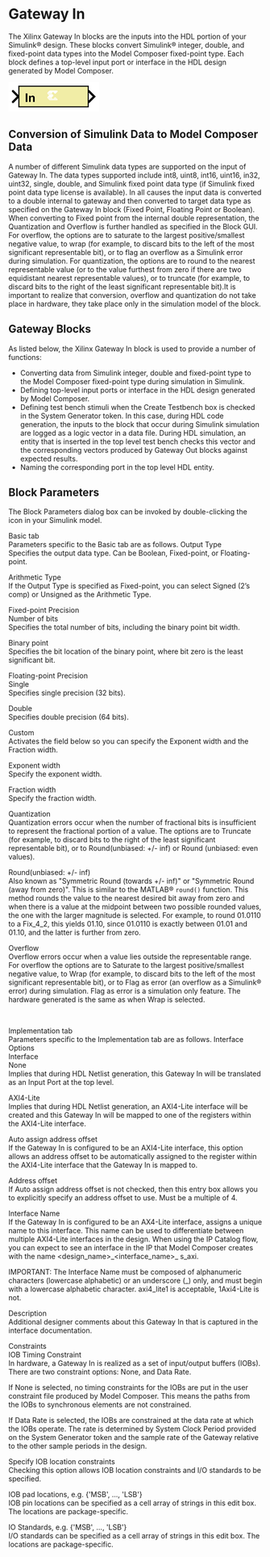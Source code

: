 # Gateway In

The Xilinx Gateway In blocks are the inputs into the HDL portion of your
Simulink® design. These blocks convert Simulink® integer, double, and
fixed-point data types into the Model Composer fixed-point type. Each
block defines a top-level input port or interface in the HDL design
generated by Model Composer.

![](./Images/hvk1555437326164.png)

## Conversion of Simulink Data to Model Composer Data

A number of different Simulink data types are supported on the input of
Gateway In. The data types supported include int8, uint8, int16, uint16,
in32, uint32, single, double, and Simulink fixed point data type (if
Simulink fixed point data type license is available). In all causes the
input data is converted to a double internal to gateway and then
converted to target data type as specified on the Gateway In block
(Fixed Point, Floating Point or Boolean). When converting to Fixed point
from the internal double representation, the Quantization and Overflow
is further handled as specified in the Block GUI. For overflow, the
options are to saturate to the largest positive/smallest negative value,
to wrap (for example, to discard bits to the left of the most
significant representable bit), or to flag an overflow as a Simulink
error during simulation. For quantization, the options are to round to
the nearest representable value (or to the value furthest from zero if
there are two equidistant nearest representable values), or to truncate
(for example, to discard bits to the right of the least significant
representable bit).It is important to realize that conversion, overflow
and quantization do not take place in hardware, they take place only in
the simulation model of the block.

## Gateway Blocks

As listed below, the Xilinx Gateway In block is used to provide a number
of functions:

- Converting data from Simulink integer, double and fixed-point type to
  the Model Composer fixed-point type during simulation in Simulink.
- Defining top-level input ports or interface in the HDL design
  generated by Model Composer.
- Defining test bench stimuli when the Create Testbench box is checked
  in the System Generator token. In this case, during HDL code
  generation, the inputs to the block that occur during Simulink
  simulation are logged as a logic vector in a data file. During HDL
  simulation, an entity that is inserted in the top level test bench
  checks this vector and the corresponding vectors produced by Gateway
  Out blocks against expected results.
- Naming the corresponding port in the top level HDL entity.

## Block Parameters

The Block Parameters dialog box can be invoked by double-clicking the
icon in your Simulink model.

Basic tab  
Parameters specific to the Basic tab are as follows.
Output Type  
Specifies the output data type. Can be Boolean, Fixed-point, or
Floating-point.

Arithmetic Type  
If the Output Type is specified as Fixed-point, you can select Signed
(2’s comp) or Unsigned as the Arithmetic Type.

Fixed-point Precision  
Number of bits  
Specifies the total number of bits, including the binary point bit
width.

Binary point  
Specifies the bit location of the binary point, where bit zero is the
least significant bit.

Floating-point Precision  
Single  
Specifies single precision (32 bits).

Double  
Specifies double precision (64 bits).

Custom  
Activates the field below so you can specify the Exponent width and the
Fraction width.

Exponent width  
Specify the exponent width.

Fraction width  
Specify the fraction width.

Quantization  
Quantization errors occur when the number of fractional bits is
insufficient to represent the fractional portion of a value. The options
are to Truncate (for example, to discard bits to the right of the least
significant representable bit), or to Round(unbiased: +/- inf) or Round
(unbiased: even values).

Round(unbiased: +/- inf)  
Also known as "Symmetric Round (towards +/- inf)" or "Symmetric Round
(away from zero)". This is similar to the MATLAB® `round()` function.
This method rounds the value to the nearest desired bit away from zero
and when there is a value at the midpoint between two possible rounded
values, the one with the larger magnitude is selected. For example, to
round 01.0110 to a Fix_4_2, this yields 01.10, since 01.0110 is exactly
between 01.01 and 01.10, and the latter is further from zero.

Overflow  
Overflow errors occur when a value lies outside the representable range.
For overflow the options are to Saturate to the largest
positive/smallest negative value, to Wrap (for example, to discard bits
to the left of the most significant representable bit), or to Flag as
error (an overflow as a Simulink® error) during simulation. Flag as
error is a simulation only feature. The hardware generated is the same
as when Wrap is selected.

&nbsp;

Implementation tab  
Parameters specific to the Implementation tab are as follows.
Interface Options  
Interface  
None  
Implies that during HDL Netlist generation, this Gateway In will be
translated as an Input Port at the top level.

AXI4-Lite  
Implies that during HDL Netlist generation, an AXI4-Lite interface will
be created and this Gateway In will be mapped to one of the registers
within the AXI4-Lite interface.

Auto assign address offset  
If the Gateway In is configured to be an AXI4-Lite interface, this
option allows an address offset to be automatically assigned to the
register within the AXI4-Lite interface that the Gateway In is mapped
to.

Address offset  
If Auto assign address offset is not checked, then this entry box allows
you to explicitly specify an address offset to use. Must be a multiple
of 4.

Interface Name  
If the Gateway In is configured to be an AX4-Lite interface, assigns a
unique name to this interface. This name can be used to differentiate
between multiple AXI4-Lite interfaces in the design. When using the IP
Catalog flow, you can expect to see an interface in the IP that Model
Composer creates with the name \<design_name\>\_\<interface_name\>\_
s_axi.

IMPORTANT: The Interface Name must be composed of alphanumeric
characters (lowercase alphabetic) or an underscore (\_) only, and must
begin with a lowercase alphabetic character. axi4_lite1 is acceptable,
1Axi4-Lite is not.

Description  
Additional designer comments about this Gateway In that is captured in
the interface documentation.

Constraints  
IOB Timing Constraint  
In hardware, a Gateway In is realized as a set of input/output buffers
(IOBs). There are two constraint options: None, and Data Rate.

If None is selected, no timing constraints for the IOBs are put in the
user constraint file produced by Model Composer. This means the paths
from the IOBs to synchronous elements are not constrained.

If Data Rate is selected, the IOBs are constrained at the data rate at
which the IOBs operate. The rate is determined by System Clock Period
provided on the System Generator token and the sample rate of the
Gateway relative to the other sample periods in the design.

Specify IOB location constraints  
Checking this option allows IOB location constraints and I/O standards
to be specified.

IOB pad locations, e.g. {'MSB', ..., 'LSB'}  
IOB pin locations can be specified as a cell array of strings in this
edit box. The locations are package-specific.

IO Standards, e.g. {'MSB', ..., 'LSB'}  
I/O standards can be specified as a cell array of strings in this edit
box. The locations are package-specific.
